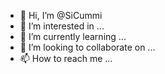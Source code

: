 - 👋 Hi, I’m @SiCummi
- 👀 I’m interested in ...
- 🌱 I’m currently learning ...
- 💞️ I’m looking to collaborate on ...
- 📫 How to reach me ...

<!---
SiCummi/SiCummi is a ✨ special ✨ repository because its `README.md` (this file) appears on your GitHub profile.
You can click the Preview link to take a look at your changes.
--->
